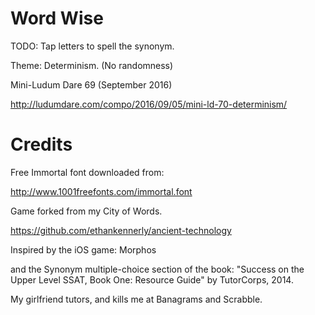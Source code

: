 # Word Wise

TODO:  Tap letters to spell the synonym.  

Theme:  Determinism.  (No randomness)

Mini-Ludum Dare 69 (September 2016) 

<http://ludumdare.com/compo/2016/09/05/mini-ld-70-determinism/>

# Credits

Free Immortal font downloaded from:

http://www.1001freefonts.com/immortal.font

Game forked from my City of Words.

<https://github.com/ethankennerly/ancient-technology>

Inspired by the iOS game:  Morphos 

and the Synonym multiple-choice section of the book:  "Success on the Upper Level SSAT, Book One: Resource Guide" by TutorCorps, 2014.

My girlfriend tutors, and kills me at Banagrams and Scrabble.

